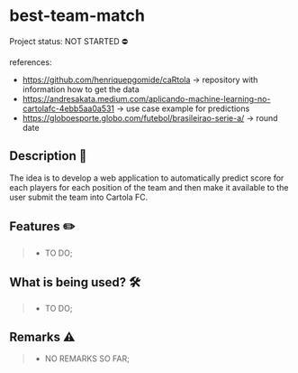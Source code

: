 # best-team-match
Project status: NOT STARTED :no_entry:

references:
 - https://github.com/henriquepgomide/caRtola -> repository with information how to get the data
 - https://andresakata.medium.com/aplicando-machine-learning-no-cartolafc-4ebb5aa0a531 -> use case example for predictions
 - https://globoesporte.globo.com/futebol/brasileirao-serie-a/ -> round date

## Description :pushpin:
The idea is to develop a web application to automatically predict score for each players for each position of the team and then make it available to the user submit the team into Cartola FC.

## Features :pencil2:
> - TO DO;

## What is being used? :hammer_and_wrench:
> - TO DO;
> 
## Remarks :warning:
> - NO REMARKS SO FAR;
